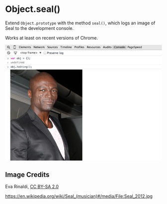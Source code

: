 # Object.seal()

Extend `Object.prototype` with the method `seal()`, which logs an image of Seal to the development console.

Works at least on recent versions of Chrome.

![Example](example.png)

## Image Credits

Eva Rinaldi, [CC BY-SA 2.0](http://creativecommons.org/licenses/by-sa/2.0/)

https://en.wikipedia.org/wiki/Seal_(musician)#/media/File:Seal_2012.jpg
